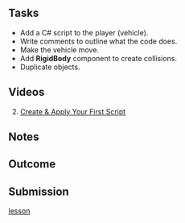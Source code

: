 [lesson]: <https://learn.unity.com/tutorial/1-2-move-the-vehicle-with-your-first-line-of-c?courseId=5cf96c41edbc2a2ca6e8810f&projectId=5caccdfbedbc2a3cef0efe63>
[slides]: <>
[template]: <>

## Tasks
* Add a C# script to the player (vehicle).
* Write comments to outline what the code does.
* Make the vehicle move.
* Add **RigidBody** component to create collisions.
* Duplicate objects.

## Videos

2. [Create & Apply Your First Script](https://learn.unity.com/tutorial/1-2-move-the-vehicle-with-your-first-line-of-c?courseId=5cf96c41edbc2a2ca6e8810f&projectId=5caccdfbedbc2a3cef0efe63#5cb7a265edbc2a113a75c208)

## Notes

## Outcome

## Submission

[lesson][]
